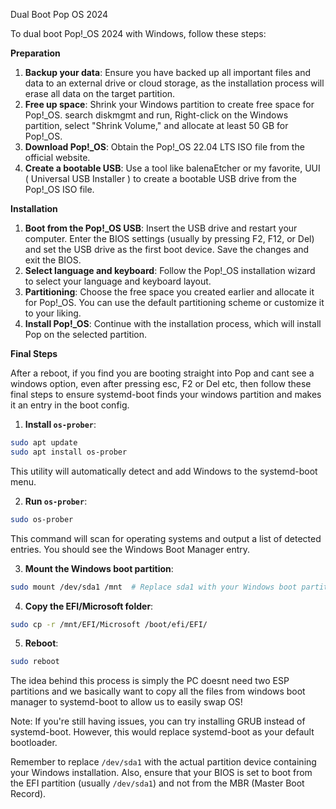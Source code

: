 Dual Boot Pop OS 2024

To dual boot Pop!_OS 2024 with Windows, follow these steps:



**Preparation**

1. **Backup your data**: Ensure you have backed up all important files and data to an external drive or cloud storage, as the installation process will erase all data on the target partition.
2. **Free up space**: Shrink your Windows partition to create free space for Pop!_OS. search diskmgmt and run, Right-click on the Windows partition, select "Shrink Volume," and allocate at least 50 GB for Pop!_OS.
3. **Download Pop!_OS**: Obtain the Pop!_OS 22.04 LTS ISO file from the official website.
4. **Create a bootable USB**: Use a tool like balenaEtcher or my favorite, UUI ( Universal USB Installer ) to create a bootable USB drive from the Pop!_OS ISO file.

**Installation**

1. **Boot from the Pop!_OS USB**: Insert the USB drive and restart your computer. Enter the BIOS settings (usually by pressing F2, F12, or Del) and set the USB drive as the first boot device. Save the changes and exit the BIOS.
2. **Select language and keyboard**: Follow the Pop!_OS installation wizard to select your language and keyboard layout.
3. **Partitioning**: Choose the free space you created earlier and allocate it for Pop!_OS. You can use the default partitioning scheme or customize it to your liking.
4. **Install Pop!_OS**: Continue with the installation process, which will install Pop on the selected partition.

**Final Steps**

After a reboot, if you find you are booting straight into Pop and cant see a windows option, even after pressing esc, F2 or Del etc, then follow these final steps to ensure systemd-boot finds your windows partition and makes it an entry in the boot config.


1. **Install `os-prober`**:

```bash
sudo apt update
sudo apt install os-prober
```
This utility will automatically detect and add Windows to the systemd-boot menu.

2. **Run `os-prober`**:
```bash
sudo os-prober
```
This command will scan for operating systems and output a list of detected entries. You should see the Windows Boot Manager entry.

3. **Mount the Windows boot partition**:
```bash
sudo mount /dev/sda1 /mnt  # Replace sda1 with your Windows boot partition
```
4. **Copy the EFI/Microsoft folder**:
```bash
sudo cp -r /mnt/EFI/Microsoft /boot/efi/EFI/
```
5. **Reboot**:
```bash
sudo reboot
```

The idea behind this process is simply the PC doesnt need two ESP partitions and we basically want to copy all the files from windows boot manager to systemd-boot to allow us to easily swap OS!

Note: If you're still having issues, you can try installing GRUB instead of systemd-boot. However, this would replace systemd-boot as your default bootloader.

Remember to replace `/dev/sda1` with the actual partition device containing your Windows installation. Also, ensure that your BIOS is set to boot from the EFI partition (usually `/dev/sda1`) and not from the MBR (Master Boot Record).



